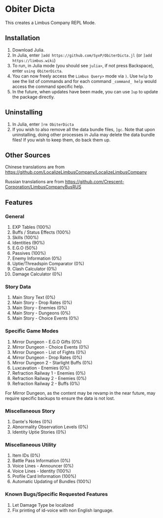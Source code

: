 # Obiter Dicta

This creates a Limbus Company REPL Mode.
 
## Installation

1. Download Julia.
2. In Julia, enter `]add https://github.com/SyxP/ObiterDicta.jl` (or `]add https://limbus.wiki`)
3. To run, in Julia mode (you should see `julia>`, if not press Backspace), enter `using ObiterDicta`. 
4. You can now freely access the `Limbus Query>` mode via `)`. Use `help` to see the list of commands and 
for each command `_command_ help` would access the command specific help.
5. In the future, when updates have been made, you can use `]up` to update the package directly. 

## Uninstalling

1. In Julia, enter `]rm ObiterDicta`
2. If you wish to also remove all the data bundle files, `]gc`. Note that upon uninstalling,
doing other processes in Julia may delete the data bundle files! If you wish to keep them,
do back them up.

## Other Sources

Chinese translations are from https://github.com/LocalizeLimbusCompany/LocalizeLimbusCompany

Russian translations are from https://github.com/Crescent-Corporation/LimbusCompanyBusRUS

## Features

### General

1. EXP Tables (100%)
2. Buffs / Status Effects (100%)
3. Skills (100%)
4. Identities (90%)
5. E.G.O (50%)
6. Passives (100%)
7. Enemy Information (0%)
8. Uptie/Threadspin Comparator (0%)
9. Clash Calculator (0%)
10. Damage Calculator (0%)

### Story Data 

1. Main Story Text (0%)
2. Main Story - Drop Rates (0%)
3. Main Story - Enemies (0%)
4. Main Story - Dungeons (0%)
5. Main Story - Choice Events (0%)

### Specific Game Modes

1. Mirror Dungeon - E.G.O Gifts (0%)
2. Mirror Dungeon - Choice Events (0%)
3. Mirror Dungeon - List of Fights (0%)
4. Mirror Dungeon - Drop Rates (0%)
5. Mirror Dungeon 2 - Starlight Buffs (0%)
6. Luxcavation - Enemies (0%)
7. Refraction Railway 1 - Enemies (0%)
8. Refraction Railway 2 - Enemies (0%)
9. Refraction Railway 2 - Buffs (0%)

For Mirror Dungeon, as the content may be revamp in the near future, may require specific backups to ensure the data is not lost.

### Miscellaneous Story

1. Dante's Notes (0%)
2. Abnormality Observation Levels (0%)
3. Identity Uptie Stories (0%)

### Miscellaneous Utility

1. Item IDs (0%)
2. Battle Pass Information (0%)
3. Voice Lines - Announcer (0%)
4. Voice Lines - Identity (100%)
5. Profile Card Information (100%)
6. Automatic Updating of Bundles (100%)

### Known Bugs/Specific Requested Features

1. Let Damage Type be localized
2. Fix printing of id-voice with non English language.